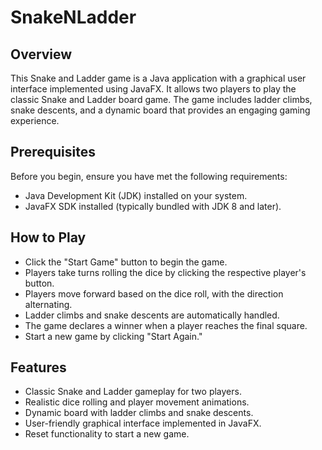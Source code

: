 # SnakeNLadder

## Overview

This Snake and Ladder game is a Java application with a graphical user interface implemented using JavaFX. It allows two players to play the classic Snake and Ladder board game. The game includes ladder climbs, snake descents, and a dynamic board that provides an engaging gaming experience.

## Prerequisites

Before you begin, ensure you have met the following requirements:

- Java Development Kit (JDK) installed on your system.
- JavaFX SDK installed (typically bundled with JDK 8 and later).

## How to Play

- Click the "Start Game" button to begin the game.
- Players take turns rolling the dice by clicking the respective player's button.
- Players move forward based on the dice roll, with the direction alternating.
- Ladder climbs and snake descents are automatically handled.
- The game declares a winner when a player reaches the final square.
- Start a new game by clicking "Start Again."

## Features

- Classic Snake and Ladder gameplay for two players.
- Realistic dice rolling and player movement animations.
- Dynamic board with ladder climbs and snake descents.
- User-friendly graphical interface implemented in JavaFX.
- Reset functionality to start a new game.

